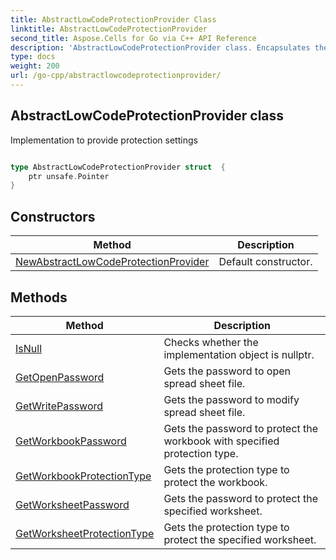 ```yaml
---
title: AbstractLowCodeProtectionProvider Class 
linktitle: AbstractLowCodeProtectionProvider
second_title: Aspose.Cells for Go via C++ API Reference
description: 'AbstractLowCodeProtectionProvider class. Encapsulates the object that represents abstractlowcodeprotectionprovider in Go.'
type: docs
weight: 200
url: /go-cpp/abstractlowcodeprotectionprovider/
---
```


## AbstractLowCodeProtectionProvider class

Implementation to provide protection settings

```go

type AbstractLowCodeProtectionProvider struct  {
	ptr unsafe.Pointer
}

```
## Constructors

| Method | Description |
| --- | --- |
|[NewAbstractLowCodeProtectionProvider](./newabstractlowcodeprotectionprovider/) | Default constructor. | 

## Methods

| Method | Description |
| --- | --- |
|[IsNull](./isnull/) | Checks whether the implementation object is nullptr. | 
|[GetOpenPassword](./getopenpassword/) | Gets the password to open spread sheet file. | 
|[GetWritePassword](./getwritepassword/) | Gets the password to modify spread sheet file. | 
|[GetWorkbookPassword](./getworkbookpassword/) | Gets the password to protect the workbook with specified protection type. | 
|[GetWorkbookProtectionType](./getworkbookprotectiontype/) | Gets the protection type to protect the workbook. | 
|[GetWorksheetPassword](./getworksheetpassword/) | Gets the password to protect the specified worksheet. | 
|[GetWorksheetProtectionType](./getworksheetprotectiontype/) | Gets the protection type to protect the specified worksheet. | 
